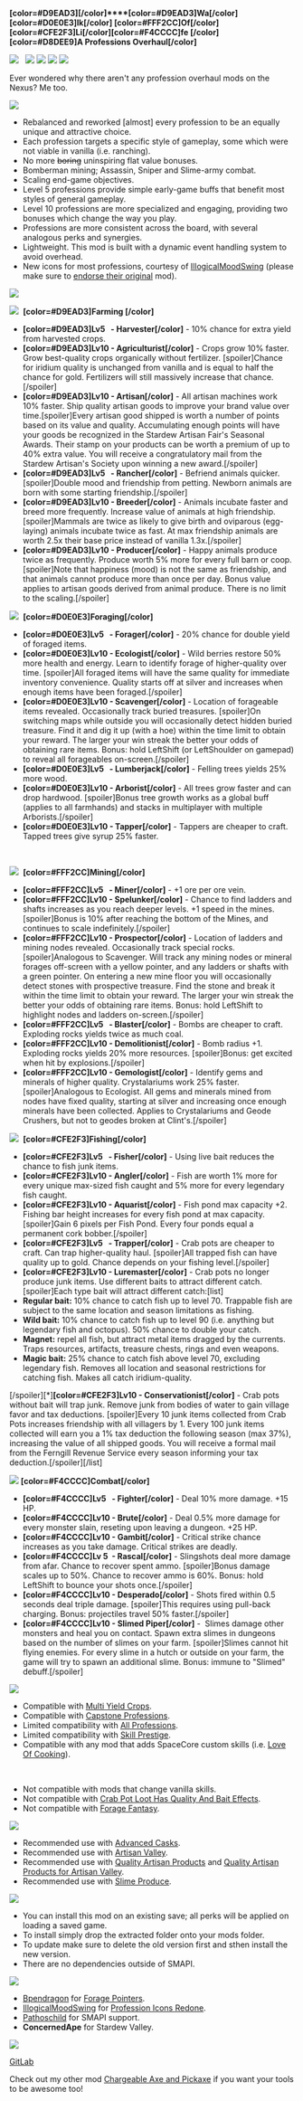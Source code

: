 **[color=#D9EAD3][/color]****[color=#D9EAD3]Wa[/color][color=#D0E0E3]lk[/color] [color=#FFF2CC]Of[/color] [color=#CFE2F3]Li[/color][color=#F4CCCC]fe
[/color]**
**[color=#D8DEE9]A Professions Overhaul[/color]**


![](https://stardewcommunitywiki.com/mediawiki/images/8/82/Farming_Skill_Icon.png)
﻿  
![](https://stardewcommunitywiki.com/mediawiki/images/2/2f/Mining_Skill_Icon.png)
 ﻿ 
![](https://stardewcommunitywiki.com/mediawiki/images/f/f1/Foraging_Skill_Icon.png)
 ﻿ 
![](https://stardewcommunitywiki.com/mediawiki/images/e/e7/Fishing_Skill_Icon.png)
 ﻿ 
![](https://stardewcommunitywiki.com/mediawiki/images/c/cf/Combat_Skill_Icon.png)


Ever wondered why there aren't any profession overhaul mods on the Nexus? Me too.


![](https://i.imgur.com/czsRulo.png)



- Rebalanced and reworked [almost] every profession to be an equally unique and attractive choice.
- Each profession targets a specific style of gameplay, some which were not viable in vanilla (i.e. ranching).
- No more ~~boring~~ uninspiring flat value bonuses.
- Bomberman mining; Assassin, Sniper and Slime-army combat.
- Scaling end-game objectives.
- Level 5 professions provide simple early-game buffs that benefit most styles of general gameplay.
- Level 10 professions are more specialized and engaging, providing two bonuses which change the way you play.
- Professions are more consistent across the board, with several analogous perks and synergies.
- Lightweight. This mod is built with a dynamic event handling system to avoid overhead.
- New icons for most professions, courtesy of [IllogicalMoodSwing](https://forums.nexusmods.com/index.php?/user/38784845-illogicalmoodswing/) (please make sure to [endorse their original](https://www.nexusmods.com/stardewvalley/mods/4163)﻿ mod).




![](https://i.imgur.com/wQ7Vg7K.png)



![](https://i.imgur.com/p9QdB6L.png)
 **[color=#D9EAD3]Farming﻿ [/color]**


- **[color=#D9EAD3]Lv5   - Harvester[/color]** - 10% chance for extra yield from harvested crops.
- **[color=#D9EAD3]Lv10 - Agriculturist[/color]** - Crops grow 10% faster. Grow best-quality crops organically without fertilizer.
[spoiler]Chance for iridium quality is unchanged from vanilla and is equal to half the chance for gold. Fertilizers will still massively increase that chance.[/spoiler]
- **[color=#D9EAD3]Lv10 - Artisan[/color]** - All artisan machines work 10% faster. Ship quality artisan goods to improve your brand value over time.[spoiler]Every artisan good shipped is worth a number of points based on its value and quality. Accumulating enough points will have your goods be recognized in the Stardew Artisan Fair's Seasonal Awards. Their stamp on your products can be worth a premium of up to 40% extra value. You will receive a congratulatory mail from the Stardew Artisan's Society upon winning a new award.[/spoiler]
- **[color=#D9EAD3]Lv5   - Rancher[/color]** - Befriend animals quicker.
[spoiler]Double mood and friendship from petting. Newborn animals are born with some starting friendship.[/spoiler]
- **[color=#D9EAD3]Lv10 - Breeder[/color]** - Animals incubate faster and breed more frequently. Increase value of animals at high friendship.
[spoiler]Mammals are twice as likely to give birth and oviparous (egg-laying) animals incubate twice as fast. At max friendship animals are worth 2.5x their base price instead of vanilla 1.3x.[/spoiler]
- **[color=#D9EAD3]Lv10 - Producer[/color]** - Happy animals produce twice as frequently. Produce worth 5% more for every full barn or coop.
[spoiler]Note that happiness (mood) is not the same as friendship, and that animals cannot produce more than once per day. Bonus value applies to artisan goods derived from animal produce. There is no limit to the scaling.[/spoiler]



![](https://i.imgur.com/jf88nPt.png)
 **[color=#D0E0E3]Foraging[/color]**


- **[color=#D0E0E3]Lv5   - Forager[/color]** - 20% chance for double yield of foraged items.
- **[color=#D0E0E3]Lv10 - Ecologist[/color]** - Wild berries restore 50% more health and energy. Learn to identify forage of higher-quality over time.
[spoiler]All foraged items will have the same quality for immediate inventory convenience. Quality starts off at silver and increases when enough items have been foraged.[/spoiler]
- **[color=#D0E0E3]Lv10 - Scavenger[/color]** - Location of forageable items revealed. Occasionally track buried treasures.
[spoiler]On switching maps while outside you will occasionally detect hidden buried treasure. Find it and dig it up (with a hoe) within the time limit to obtain your reward. The larger your win streak the better your odds of obtaining rare items. Bonus: hold LeftShift (or LeftShoulder on gamepad) to reveal all forageables on-screen.[/spoiler]
- **[color=#D0E0E3]Lv5   - Lumberjack[/color]** - Felling trees yields 25% more wood.
- **[color=#D0E0E3]Lv10 - Arborist[/color]** - All trees grow faster and can drop hardwood.
[spoiler]Bonus tree growth works as a global buff (applies to all farmhands) and stacks in multiplayer with multiple Arborists.[/spoiler]
- **[color=#D0E0E3]Lv10 - Tapper[/color]** - Tappers are cheaper to craft. Tapped trees give syrup 25% faster.

     
   ﻿

![](https://i.imgur.com/TidtIw0.png)
 **[color=#FFF2CC]Mining[/color]**


- **[color=#FFF2CC]Lv5   - Miner[/color]** - +1 ore per ore vein.
- **[color=#FFF2CC]Lv10 - Spelunker[/color]** - Chance to find ladders and shafts increases as you reach deeper levels. +1 speed in the mines.
[spoiler]Bonus is 10% after reaching the bottom of the Mines, and continues to scale indefinitely.[/spoiler]
- **[color=#FFF2CC]Lv10 - Prospector[/color]** - Location of ladders and mining nodes revealed. Occasionally track special rocks.
[spoiler]Analogous to Scavenger. Will track any mining nodes or mineral forages off-screen with a yellow pointer, and any ladders or shafts with a green pointer. On entering a new mine floor you will occasionally detect stones with prospective treasure. Find the stone and break it within the time limit to obtain your reward. The larger your win streak the better your odds of obtaining rare items. Bonus: hold LeftShift to highlight nodes and ladders on-screen.[/spoiler]
- **[color=#FFF2CC]Lv5   - Blaster[/color]** - Bombs are cheaper to craft. Exploding rocks yields twice as much coal.
- **[color=#FFF2CC]Lv10 - Demolitionist[/color]** - Bomb radius +1. Exploding rocks yields 20% more resources.
[spoiler]Bonus: get excited when hit by explosions.[/spoiler]
- **[color=#FFF2CC]Lv10 - Gemologist[/color]** - Identify gems and minerals of higher quality. Crystalariums work 25% faster.
[spoiler]Analogous to Ecologist. All gems and minerals mined from nodes have fixed quality, starting at silver and increasing once enough minerals have been collected. Applies to Crystalariums and Geode Crushers, but not to geodes broken at Clint's.[/spoiler]



![](https://i.imgur.com/XvdVsAn.png)
 **[color=#CFE2F3]Fishing[/color]**


- **[color=#CFE2F3]Lv5   - Fisher[/color]** - Using live bait reduces the chance to fish junk items.
- **[color=#CFE2F3]Lv10 - Angler[/color]** - Fish are worth 1% more for every unique max-sized fish caught and 5% more for every legendary fish caught.
- **[color=#CFE2F3]Lv10 - Aquarist[/color]** - Fish pond max capacity +2. Fishing bar height increases for every fish pond at max capacity.
[spoiler]Gain 6 pixels per Fish Pond. Every four ponds equal a permanent cork bobber.[/spoiler]
- **[color=#CFE2F3]Lv5   - Trapper[/color]** - Crab pots are cheaper to craft. Can trap higher-quality haul.
[spoiler]All trapped fish can have quality up to gold. Chance depends on your fishing level.[/spoiler]
- **[color=#CFE2F3]Lv10 - Luremaster[/color]** - Crab pots no longer produce junk items. Use different baits to attract different catch.
[spoiler]Each type bait will attract different catch:[list]
- **Regular bait:** 10% chance to catch fish up to level 70. Trappable fish are subject to the same location and season limitations as fishing.
- **Wild bait:** 10% chance to catch fish up to level 90 (i.e. anything but legendary fish and octopus). 50% chance to double your catch.
- **Magnet:** repel all fish, but attract metal items dragged by the currents. Traps resources, artifacts, treasure chests, rings and even weapons.
- **Magic bait:** 25% chance to catch fish above level 70, excluding legendary fish. Removes all location and seasonal restrictions for catching fish. Makes all catch iridium-quality.

[/spoiler][*]**[color=#CFE2F3]Lv10 - Conservationist[/color]** - Crab pots without bait will trap junk. Remove junk from bodies of water to gain village favor and tax deductions.
[spoiler]Every 10 junk items collected from Crab Pots increases friendship with all villagers by 1. Every 100 junk items collected will earn you a 1% tax deduction the following season (max 37%), increasing the value of all shipped goods. You will receive a formal mail from the Ferngill Revenue Service every season informing your tax deduction.[/spoiler]﻿[/list]

![](https://i.imgur.com/fUnZSTj.png)
 **[color=#F4CCCC]Combat[/color]**


- **[color=#F4CCCC]Lv5   - Fighter[/color]** - Deal 10% more damage. +15 HP.
- **[color=#F4CCCC]Lv10 - Brute[/color]** - Deal 0.5% more damage for every monster slain, reseting upon leaving a dungeon. +25 HP.
- **[color=#F4CCCC]Lv10 - Gambit[/color]** - Critical strike chance increases as you take damage. Critical strikes are deadly.
- **[color=#F4CCCC]Lv 5  - Rascal[/color]** - Slingshots deal more damage from afar. Chance to recover spent ammo.
[spoiler]Bonus damage scales up to 50%. Chance to recover ammo is 60%. Bonus: hold LeftShift to bounce your shots once.[/spoiler]
- **[color=#F4CCCC]Lv10 - Desperado[/color]** - Shots fired within 0.5 seconds deal triple damage.
[spoiler]This requires using pull-back charging. Bonus: projectiles travel 50% faster.[/spoiler]
- **[color=#F4CCCC]Lv10 - Slimed Piper[/color]** -  Slimes damage other monsters and heal you on contact. Spawn extra slimes in dungeons based on the number of slimes on your farm.
[spoiler]Slimes cannot hit flying enemies. For every slime in a hutch or outside on your farm, the game will try to spawn an additional slime. Bonus: immune to "Slimed" debuff.[/spoiler]




![](https://i.imgur.com/0DU0eHq.png)



- Compatible with [Multi Yield Crops](https://www.nexusmods.com/stardewvalley/mods/6069).
- Compatible with [Capstone Professions](https://www.nexusmods.com/stardewvalley/mods/7636).﻿﻿﻿
- Limited compatibility with [All Professions](https://www.nexusmods.com/stardewvalley/mods/174).
- Limited compatibility with [Skill Prestige](https://www.nexusmods.com/stardewvalley/mods/569#).
- Compatible with any mod that adds SpaceCore custom skills (i.e. [Love Of Cooking](https://www.nexusmods.com/stardewvalley/mods/6830)).

        
- Not compatible with mods that change vanilla skills.
- Not compatible with [Crab Pot Loot Has Quality And Bait Effects](https://www.nexusmods.com/stardewvalley/mods/7767).
- Not compatible with [Forage Fantasy](https://www.nexusmods.com/stardewvalley/mods/7554).﻿﻿




![](https://i.imgur.com/PfNFnWn.png)



- Recommended use with [Advanced Casks](https://www.nexusmods.com/stardewvalley/mods/8413).
- Recommended use with [Artisan Valley](https://www.nexusmods.com/stardewvalley/mods/1926).
- Recommended use with [Quality Artisan Products](https://www.moddrop.com/stardew-valley/mods/707502-quality-artisan-products) and [Quality Artisan Products for Artisan Valley](https://www.moddrop.com/stardew-valley/mods/726947-quality-artisan-products-for-artisan-valley).
- Recommended use with [Slime Produce](https://www.nexusmods.com/stardewvalley/mods/7634)﻿.




![](https://i.imgur.com/S1Bjheo.png)



- You can install this mod on an existing save; all perks will be applied on loading a saved game.
- To install simply drop the extracted folder onto your mods folder.
- To update make sure to delete the old version first and sthen install the new version.
- There are no dependencies outside of SMAPI.




![](https://i.imgur.com/N7wasYF.png)



- [Bpendragon](https://www.nexusmods.com/stardewvalley/users/20668164) for [Forage Pointers](https://www.nexusmods.com/stardewvalley/mods/7781).
- [IllogicalMoodSwing](https://forums.nexusmods.com/index.php?/user/38784845-illogicalmoodswing/) for [Profession Icons Redone](https://www.nexusmods.com/stardewvalley/mods/4163).﻿
- [Pathoschild](https://www.nexusmods.com/stardewvalley/users/1552317) for SMAPI support.
- **ConcernedApe** for Stardew Valley.




![](https://i.imgur.com/255qTFf.png)


[   ﻿GitLab](https://gitlab.com/theLion/smapi-mods/-/tree/master/WalkOfLife)


Check out my other mod [Chargeable Axe and Pickaxe](https://www.nexusmods.com/stardewvalley/mods/7965) if you want your tools to be awesome too!
